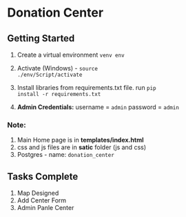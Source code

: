 # Donation Center

## Getting Started

1. Create a virtual environment <code>venv env</code>
2. Activate (Windows) - <code>source ./env/Script/activate</code>
3. Install libraries from requirements.txt file. run <code>pip install -r requirements.txt</code>

4. <b>Admin Credentials:</b> username = <code>admin</code> password = <code>admin</code>

### Note:
1. Main Home page is in <b>templates/index.html</b>
2. css and js files are in <b>satic</b> folder (js and css)
3. Postgres - name: <code>donation_center</code>

## Tasks Complete
1. Map Designed
2. Add Center Form 
3. Admin Panle Center